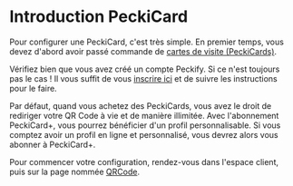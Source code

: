 # Introduction PeckiCard

Pour configurer une PeckiCard, c'est très simple. En premier temps, vous devez d'abord avoir passé commande de [cartes de visite (PeckiCards)](https://peckify.com/tarifs-carte-de-visite/config?options=ecolo,horizontal,recto,100,non,mat).

Vérifiez bien que vous avez créé un compte Peckify. Si ce n'est toujours pas le cas ! Il vous suffit de vous [inscrire ici](https://peckify.com/clients/register) et de suivre les instructions pour le faire.

Par défaut, quand vous achetez des PeckiCards, vous avez le droit de rediriger votre QR Code à vie et de manière illimitée. Avec l'abonnement PeckiCard+, vous pourrez bénéficier d'un profil personnalisable. Si vous comptez avoir un profil en ligne et personnalisé, vous devrez alors vous abonner à PeckiCard+.

Pour commencer votre configuration, rendez-vous dans l'espace client, puis sur la page nommée [QRCode](https://peckify.com/clients/dashboard/qr-code).
